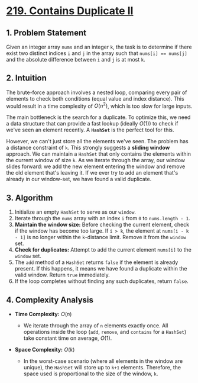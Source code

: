 # [219. Contains Duplicate II](https://leetcode.com/problems/contains-duplicate-ii/)

## 1. Problem Statement

Given an integer array `nums` and an integer `k`, the task is to determine if there exist two distinct indices `i` and `j` in the array such that `nums[i] == nums[j]` and the absolute difference between `i` and `j` is at most `k`.

## 2. Intuition

The brute-force approach involves a nested loop, comparing every pair of elements to check both conditions (equal value and index distance). This would result in a time complexity of $O(n^2)$, which is too slow for large inputs.

The main bottleneck is the search for a duplicate. To optimize this, we need a data structure that can provide a fast lookup (ideally $O(1)$) to check if we've seen an element recently. A **`HashSet`** is the perfect tool for this.

However, we can't just store all the elements we've seen. The problem has a distance constraint of `k`. This strongly suggests a **sliding window** approach. We can maintain a `HashSet` that only contains the elements within the current window of size `k`. As we iterate through the array, our window slides forward: we add the new element entering the window and remove the old element that's leaving it. If we ever try to add an element that's already in our window-set, we have found a valid duplicate.

## 3. Algorithm

1.  Initialize an empty `HashSet` to serve as our `window`.
2.  Iterate through the `nums` array with an index `i` from `0` to `nums.length - 1`.
3.  **Maintain the window size:** Before checking the current element, check if the window has become too large. If `i > k`, the element at `nums[i - k - 1]` is no longer within the `k`-distance limit. Remove it from the `window` set.
4.  **Check for duplicates:** Attempt to add the current element `nums[i]` to the `window` set.
5.  The `add` method of a `HashSet` returns `false` if the element is already present. If this happens, it means we have found a duplicate within the valid window. Return `true` immediately.
6.  If the loop completes without finding any such duplicates, return `false`.

## 4. Complexity Analysis

- **Time Complexity:** $O(n)$
  - We iterate through the array of `n` elements exactly once. All operations inside the loop (`add`, `remove`, and `contains` for a `HashSet`) take constant time on average, $O(1)$.

- **Space Complexity:** $O(k)$
  - In the worst-case scenario (where all elements in the window are unique), the `HashSet` will store up to `k+1` elements. Therefore, the space used is proportional to the size of the window, `k`.
